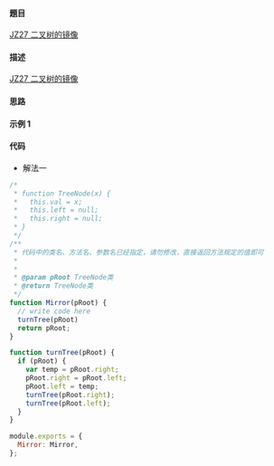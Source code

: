 #### 題目

[JZ27 二叉树的镜像](https://www.nowcoder.com/practice/a9d0ecbacef9410ca97463e4a5c83be7?tpId=13&tqId=1374963&ru=/practice/ff05d44dfdb04e1d83bdbdab320efbcb&qru=/ta/coding-interviews/question-ranking)

#### 描述

[JZ27 二叉树的镜像](https://www.nowcoder.com/practice/a9d0ecbacef9410ca97463e4a5c83be7?tpId=13&tqId=1374963&ru=/practice/ff05d44dfdb04e1d83bdbdab320efbcb&qru=/ta/coding-interviews/question-ranking)

#### 思路

#### 示例 1

#### 代码

- 解法一

```js
/*
 * function TreeNode(x) {
 *   this.val = x;
 *   this.left = null;
 *   this.right = null;
 * }
 */
/**
 * 代码中的类名、方法名、参数名已经指定，请勿修改，直接返回方法规定的值即可
 *
 *
 * @param pRoot TreeNode类
 * @return TreeNode类
 */
function Mirror(pRoot) {
  // write code here
  turnTree(pRoot)
  return pRoot;
}

function turnTree(pRoot) {
  if (pRoot) {
    var temp = pRoot.right;
    pRoot.right = pRoot.left;
    pRoot.left = temp;
    turnTree(pRoot.right);
    turnTree(pRoot.left);
  }
}

module.exports = {
  Mirror: Mirror,
};
```
